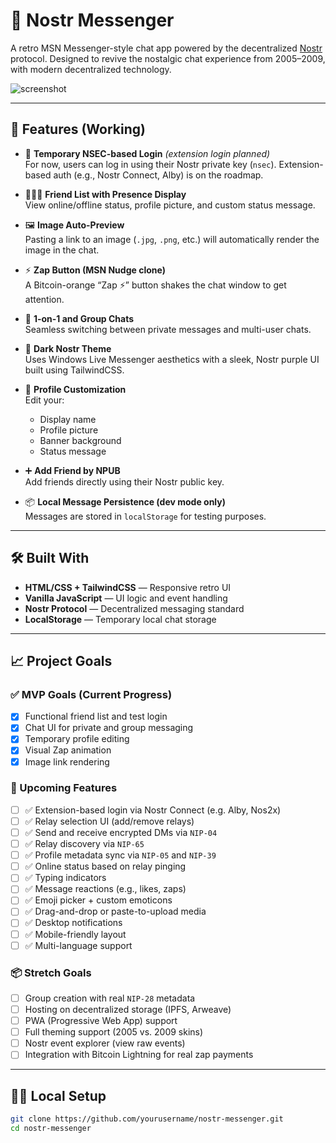 # 💬 Nostr Messenger

A retro MSN Messenger-style chat app powered by the decentralized [Nostr](https://nostr.com) protocol. Designed to revive the nostalgic chat experience from 2005–2009, with modern decentralized technology.

![screenshot](https://via.placeholder.com/600x300) <!-- Replace this with a screenshot of your app -->

---

## 🚀 Features (Working)

- 🪪 **Temporary NSEC-based Login** *(extension login planned)*  
  For now, users can log in using their Nostr private key (`nsec`). Extension-based auth (e.g., Nostr Connect, Alby) is on the roadmap.

- 🧑‍🤝‍🧑 **Friend List with Presence Display**  
  View online/offline status, profile picture, and custom status message.

- 🖼️ **Image Auto-Preview**  
  Pasting a link to an image (`.jpg`, `.png`, etc.) will automatically render the image in the chat.

- ⚡ **Zap Button (MSN Nudge clone)**  
  A Bitcoin-orange “Zap ⚡” button shakes the chat window to get attention.

- 💬 **1-on-1 and Group Chats**  
  Seamless switching between private messages and multi-user chats.

- 🎨 **Dark Nostr Theme**  
  Uses Windows Live Messenger aesthetics with a sleek, Nostr purple UI built using TailwindCSS.

- 👤 **Profile Customization**  
  Edit your:
  - Display name
  - Profile picture
  - Banner background
  - Status message

- ➕ **Add Friend by NPUB**  
  Add friends directly using their Nostr public key.

- 📦 **Local Message Persistence (dev mode only)**  
  Messages are stored in `localStorage` for testing purposes.

---

## 🛠️ Built With

- **HTML/CSS + TailwindCSS** — Responsive retro UI
- **Vanilla JavaScript** — UI logic and event handling
- **Nostr Protocol** — Decentralized messaging standard
- **LocalStorage** — Temporary local chat storage

---

## 📈 Project Goals

### ✅ MVP Goals (Current Progress)
- [x] Functional friend list and test login
- [x] Chat UI for private and group messaging
- [x] Temporary profile editing
- [x] Visual Zap animation
- [x] Image link rendering

### 🚧 Upcoming Features
- [ ] ✅ Extension-based login via Nostr Connect (e.g. Alby, Nos2x)
- [ ] ✅ Relay selection UI (add/remove relays)
- [ ] ✅ Send and receive encrypted DMs via `NIP-04`
- [ ] ✅ Relay discovery via `NIP-65`
- [ ] ✅ Profile metadata sync via `NIP-05` and `NIP-39`
- [ ] ✅ Online status based on relay pinging
- [ ] ✅ Typing indicators
- [ ] ✅ Message reactions (e.g., likes, zaps)
- [ ] ✅ Emoji picker + custom emoticons
- [ ] ✅ Drag-and-drop or paste-to-upload media
- [ ] ✅ Desktop notifications
- [ ] ✅ Mobile-friendly layout
- [ ] ✅ Multi-language support

### 📦 Stretch Goals
- [ ] Group creation with real `NIP-28` metadata
- [ ] Hosting on decentralized storage (IPFS, Arweave)
- [ ] PWA (Progressive Web App) support
- [ ] Full theming support (2005 vs. 2009 skins)
- [ ] Nostr event explorer (view raw events)
- [ ] Integration with Bitcoin Lightning for real zap payments

---

## 🧑‍💻 Local Setup

```bash
git clone https://github.com/yourusername/nostr-messenger.git
cd nostr-messenger
